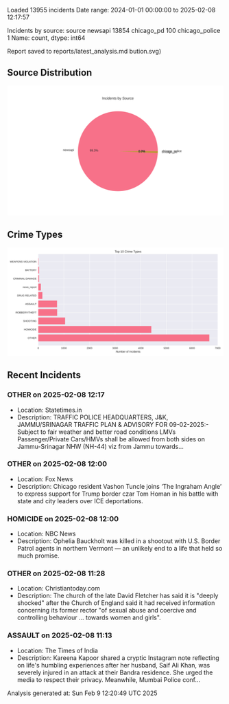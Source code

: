 
Loaded 13955 incidents
Date range: 2024-01-01 00:00:00 to 2025-02-08 12:17:57

Incidents by source:
source
newsapi           13854
chicago_pd          100
chicago_police        1
Name: count, dtype: int64

Report saved to reports/latest_analysis.md
bution.svg)

## Source Distribution
![Source Distribution](images/source_distribution.svg)

## Crime Types
![Crime Types](images/crime_types.svg)

## Recent Incidents

### OTHER on 2025-02-08 12:17
- Location: Statetimes.in
- Description: TRAFFIC POLICE HEADQUARTERS, J&K, JAMMU/SRINAGAR TRAFFIC PLAN & ADVISORY FOR 09-02-2025:- Subject to fair weather and better road conditions LMVs Passenger/Private Cars/HMVs shall be allowed from both sides on Jammu-Srinagar NHW (NH-44) viz from Jammu towards…


### OTHER on 2025-02-08 12:00
- Location: Fox News
- Description: Chicago resident Vashon Tuncle joins ‘The Ingraham Angle’ to express support for Trump border czar Tom Homan in his battle with state and city leaders over ICE deportations.


### HOMICIDE on 2025-02-08 12:00
- Location: NBC News
- Description: Ophelia Bauckholt was killed in a shootout with U.S. Border Patrol agents in northern Vermont — an unlikely end to a life that held so much promise.


### OTHER on 2025-02-08 11:28
- Location: Christiantoday.com
- Description: The church of the late David Fletcher has said it is "deeply shocked" after the Church of England said it had received information concerning its former rector "of sexual abuse and coercive and controlling behaviour ... towards women and girls".


### ASSAULT on 2025-02-08 11:13
- Location: The Times of India
- Description: Kareena Kapoor shared a cryptic Instagram note reflecting on life's humbling experiences after her husband, Saif Ali Khan, was severely injured in an attack at their Bandra residence. She urged the media to respect their privacy. Meanwhile, Mumbai Police conf…

Analysis generated at: Sun Feb  9 12:20:49 UTC 2025
